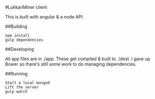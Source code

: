 #LukkariMiner client

This is built with angular & a node API.

##Building

```
npm install
gulp dependencies
```

##Developing

All app files are in ./app. These get compiled & built to ./dest.
I gave up Bower so there's still some work to do managing dependencies.

##Running

```
Start a local mongod
Lift the server
gulp watch
```
